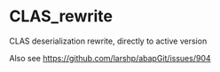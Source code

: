 # CLAS_rewrite
CLAS deserialization rewrite, directly to active version

Also see https://github.com/larshp/abapGit/issues/904
